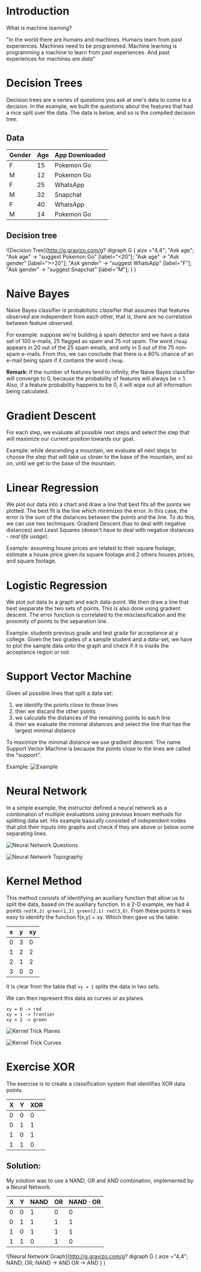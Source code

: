 # Introduction

What is machine learning?

"In the world there are humans and machines. Humans learn from past experiences. Machines need to be programmed. Machine learning is programming a machine to learn from past experiences. And past experiences for machines are *data*"

# Decision Trees

Decision trees are a series of questions you ask at one's data to come to a decision. In the example, we built the questions about the features that had a nice split over the data. The data is below, and so is the compiled decision tree.

## Data

| Gender | Age | App Downloaded|
|--------|-----|---------------|
| F | 15 | Pokemon Go |
| M | 12 | Pokemon Go |
| F | 25 | WhatsApp |
| M | 32 | Snapchat |
| F | 40 | WhatsApp |
| M | 14 | Pokemon Go |

## Decision tree

![Decision Tree](http://g.gravizo.com/g?
  digraph G {
    aize ="4,4";
    "Ask age";
    "Ask age" -> "suggest Pokemon Go" [label="<20"];
    "Ask age" -> "Ask gender" [label=">=20"];
    "Ask gender" -> "suggest WhatsApp" [label="F"];
    "Ask gender" -> "suggest Snapchat" [label="M"];
  }
)

# Naive Bayes

Naive Bayes classifier is probabilistic classifier that assumes that features observed are independent from each other, that is, there are no correlation between feature observed.

For example: suppose we're building a spam detector and we have a data set of 100 e-mails, 25 flagged as spam and 75 not spam. The word `cheap` appears in 20 out of the 25 spam emails, and only in 5 out of the 75 non-spam e-mails. From this, we can conclude that there is a 80% chance of an e-mail being spam if it contains the word `cheap`.

**Remark:** If the number of features tend to infinity, the Naive Bayes classifier will converge to 0, because the probability of features will always be < 1. Also, if a feature probability happens to be 0, it will wipe out all information being calculated.

# Gradient Descent

For each step, we evaluate all possible next steps and select the step that will maximize our current position towards our goal.

Example: while descending a mountain, we evaluate all next steps to choose the step that will take us closer to the base of the mountain, and so on, until we get to the base of the mountain.

# Linear Regression

We plot our data into a chart and draw a line that best fits all the points we plotted. The best fit is the line which minimizes the error. In this case, the error is the sum of the distances between the points and the line. To do this, we can use two techniques: Gradient Descent (has to deal with negative distances) and Least Squares (doesn't have to deal with negative distances - *real life usage*).

Example: assuming house prices are related to their square footage, estimate a house price given its square footage and 2 others houses prices, and square footage.

# Logistic Regression

We plot out data to a graph and each data-point. We then draw a line that best sepparate the two sets of points. This is also done using gradient descent. The error function is correlated to the misclassification and the proximity of points to the separation line.

Example: students previous grade and test grade for acceptance at a college. Given the two grades of a sample student and a data-set, we have to plot the sample data onto the graph and check if it is inside the acceptance region or not.

# Support Vector Machine

Given all possible lines that split a data set:
1. we identify the points close to these lines
2. then we discard the other points
3. we calculate the distances of the remaining points to each line
4. then we evaluate the minimal distances and select the line that has the largest minimal distance

To maximize the minimal distance we use gradient descent. The name Support Vector Machine is because the points close to the lines are called the "support".

Example:
![Example](../images/support-vector-machines.png "Example")

# Neural Network

In a simple example, the instructor defined a neural network as a combination of multiple evaluations using previous known methods for splitting data set. His example basically consisted of independent nodes that plot their inputs into graphs and check if they are above or below some separating lines.

![Neural Network Questions](../images/neural-network-questions.png "Neural Network Questions")

![Neural Network Topography](../images/neural-network-topography.png "Neural Network Topography")


# Kernel Method

This method consists of identifying an auxiliary function that allow us to split the data, based on the auxiliary function. In a 2-D example, we had 4 points `red(0,3) green(1,2) green(2,1) red(3,0)`. From these points it was easy to identify the function f(x,y) = xy. Which then gave us the table:

|x|y|xy|
|-|-|--|
|0|3|0|
|1|2|2|
|2|1|2|
|3|0|0|

It is clear from the table that `xy = 1` splits the data in two sets.

We can then represent this data as curves or as planes.
```
xy = 0 -> red
xy = 1 -> frontier
xy = 2 -> green
```

![Kernel Trick Planes](../images/kernel-trick-plane.png "Kernel Trick Planes")

![Kernel Trick Curves](../images/kernel-trick-curve.png "Kernel Trick Curves")

# Exercise XOR

The exercise is to create a classification system that identifies XOR data points.

|X|Y|XOR|
|-|-|-|
|0|0|0|
|0|1|1|
|1|0|1|
|1|1|0|

## Solution:

My solution was to use a NAND, OR and AND combination, implemented by a Neural Network.

|X|Y|NAND|OR|NAND · OR|
|-|-|-|-|-|
|0|0|1|0|0|
|0|1|1|1|1|
|1|0|1|1|1|
|1|1|0|1|0|

![Neural Network Graph](http://g.gravizo.com/g?
  digraph G {
    aize ="4,4";
    NAND;
    OR;
    NAND -> AND
    OR -> AND
  }
)